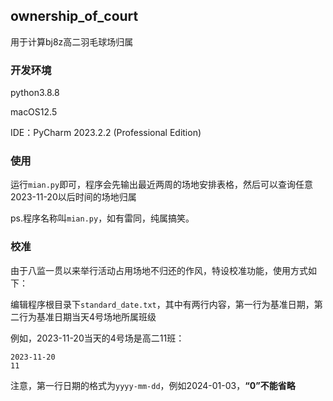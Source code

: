## ownership_of_court
用于计算bj8z高二羽毛球场归属

### 开发环境
python3.8.8

macOS12.5

IDE：PyCharm 2023.2.2 (Professional Edition)

### 使用
运行`mian.py`即可，程序会先输出最近两周的场地安排表格，然后可以查询任意2023-11-20以后时间的场地归属

ps.程序名称叫`mian.py`，如有雷同，纯属搞笑。

### 校准
由于八监一贯以来举行活动占用场地不归还的作风，特设校准功能，使用方式如下：

编辑程序根目录下`standard_date.txt`，其中有两行内容，第一行为基准日期，第二行为基准日期当天4号场地所属班级

例如，2023-11-20当天的4号场是高二11班：
```text
2023-11-20
11
```
注意，第一行日期的格式为`yyyy-mm-dd`，例如2024-01-03，**“0”不能省略**

